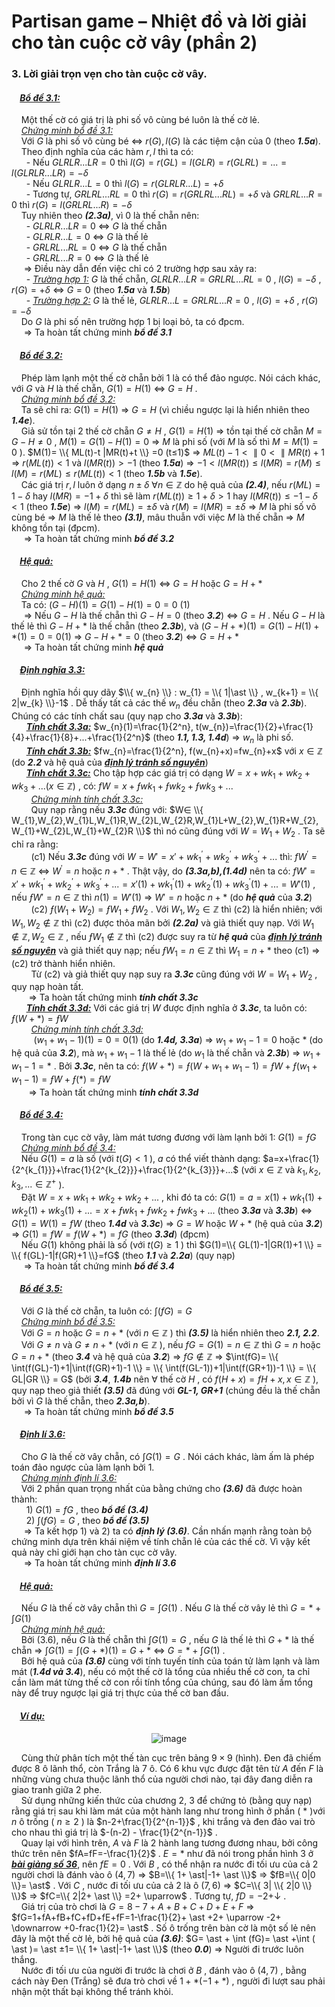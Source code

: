 # Partisan game – Nhiệt đồ và lời giải cho tàn cuộc cờ vây (phần 2)
### 3. Lời giải trọn vẹn cho tàn cuộc cờ vây. <br>
#### &nbsp;&nbsp;&nbsp;&nbsp;***<ins>Bổ đề 3.1:</ins>***  
&nbsp;&nbsp;&nbsp;&nbsp;Một thế cờ có giá trị là phi số vô cùng bé luôn là thế cờ lẻ. <br>
&nbsp;&nbsp;&nbsp;&nbsp;*<ins>Chứng minh bổ đề 3.1:</ins>* <br>
&nbsp;&nbsp;&nbsp;&nbsp;Với $G$ là phi số vô cùng bé $\Leftrightarrow$ $r(G),l(G)$ là các tiệm cận của 0 (theo ***1.5a***). <br>
&nbsp;&nbsp;&nbsp;&nbsp;Theo định nghĩa của các hàm $r, l$ thì ta có: <br>
&nbsp;&nbsp;&nbsp;&nbsp;&nbsp;&nbsp;- Nếu $GLRLR...LR=0$ thì $l(G)=r(GL)=l(GLR)=r(GLRL)=...=l(GLRLR...LR)=-δ$ <br>
&nbsp;&nbsp;&nbsp;&nbsp;&nbsp;&nbsp;- Nếu $GLRLR...L=0$ thì $l(G)=r(GLRLR...L)=+δ$ <br>
&nbsp;&nbsp;&nbsp;&nbsp;&nbsp;&nbsp;- Tương tự, $GRLRL...RL=0$ thì $r(G)=r(GRLRL...RL)=+δ$ và $GRLRL...R=0$ thì $r(G)=l(GRLRL...R)=-δ$ <br>
&nbsp;&nbsp;&nbsp;&nbsp;Tuy nhiên theo ***(2.3a)***, vì $0$ là thế chẵn nên: <br>
&nbsp;&nbsp;&nbsp;&nbsp;&nbsp;&nbsp;- $GLRLR...LR=0$ $\Leftrightarrow$ $G$ là thế chẵn <br>
&nbsp;&nbsp;&nbsp;&nbsp;&nbsp;&nbsp;- $GLRLR...L=0$ $\Leftrightarrow$ $G$ là thế lẻ <br>
&nbsp;&nbsp;&nbsp;&nbsp;&nbsp;&nbsp;- $GRLRL...RL=0$ $\Leftrightarrow$ $G$ là thế chẵn <br>
&nbsp;&nbsp;&nbsp;&nbsp;&nbsp;&nbsp;- $GRLRL...R=0$ $\Leftrightarrow$ $G$ là thế lẻ <br>
&nbsp;&nbsp;&nbsp;&nbsp; $\Rightarrow$ Điều này dẫn đến việc chỉ có 2 trường hợp sau xảy ra: <br>
&nbsp;&nbsp;&nbsp;&nbsp;&nbsp;&nbsp;- *<ins>Trường hợp 1:</ins>* $G$ là thế chẵn, $GLRLR...LR=GRLRL...RL=0$ , $l(G)=-δ$ , $r(G)=+δ$ $\Leftrightarrow$ $G=0$ (theo ***1.5a*** và ***1.5b***) <br>
&nbsp;&nbsp;&nbsp;&nbsp;&nbsp;&nbsp;- *<ins>Trường hợp 2:</ins>* $G$ là thế lẻ, $GLRLR...L=GRLRL...R=0$ , $l(G)=+δ$ , $r(G)=-δ$ <br>
&nbsp;&nbsp;&nbsp;&nbsp;Do $G$ là phi số nên trường hợp 1 bị loại bỏ, ta có đpcm. <br>
&nbsp;&nbsp;&nbsp;&nbsp; $\Longrightarrow$ Ta hoàn tất chứng minh ***bổ đề 3.1*** <br>

#### &nbsp;&nbsp;&nbsp;&nbsp;***<ins>Bổ đề 3.2:</ins>***  
&nbsp;&nbsp;&nbsp;&nbsp;Phép làm lạnh một thế cờ chẵn bởi 1 là có thể đảo ngược. Nói cách khác, với $G$ và $H$ là thế chẵn, $G(1)=H(1)$ $\Leftrightarrow$ $G=H$ . <br>
&nbsp;&nbsp;&nbsp;&nbsp;*<ins>Chứng minh bổ đề 3.2:</ins>* <br>
&nbsp;&nbsp;&nbsp;&nbsp;Ta sẽ chỉ ra: $G(1)=H(1)$ $\Rightarrow$ $G=H$ (vì chiều ngược lại là hiển nhiên theo ***1.4e***). <br>
&nbsp;&nbsp;&nbsp;&nbsp;Giả sử tồn tại 2 thế cờ chẵn $G≠H$ , $G(1)=H(1)$ $\Rightarrow$ tồn tại thế cờ chẵn $M=G-H≠0$ , $M(1)=G(1)-H(1)=0$ $\Rightarrow$ $M$ là phi số (với $M$ là số thì $M=M(1)=0$ ). $M(1)= \\{ ML(t)-t |MR(t)+t \\} =0 (t≤1)$ $\Rightarrow$ $ML(t)-1< \parallel 0< \parallel MR(t)+1$ $\Rightarrow$ $r(ML(t))<1$ và $l(MR(t))>-1$ (theo ***1.5a***) $\Rightarrow$ $-1<l(MR(t))≤l(MR)=r(M)≤l(M)=r(ML)≤r(ML(t))<1$ (theo ***1.5b*** và ***1.5e***). <br>
&nbsp;&nbsp;&nbsp;&nbsp;Các giá trị $r,l$ luôn ở dạng $n±δ$ $\forall n \in \mathbb{Z}$ do hệ quả của ***(2.4)***, nếu $r(ML)=1-δ$ hay $l(MR)=-1+δ$ thì sẽ làm $r(ML(t))≥1+δ>1$ hay $l(MR(t))≤-1-δ<1$ (theo ***1.5e***) $\Rightarrow$ $l(M)=r(ML)=±δ$ và $r(M)=l(MR)=±δ$ $\Rightarrow$ $M$ là phi số vô cùng bé $\Rightarrow$ $M$ là thế lẻ theo ***(3.1)***, mâu thuẫn với việc $M$ là thế chẵn $\Rightarrow$ $M$ không tồn tại (đpcm). <br>
&nbsp;&nbsp;&nbsp;&nbsp; $\Longrightarrow$ Ta hoàn tất chứng minh ***bổ đề 3.2*** <br>

#### &nbsp;&nbsp;&nbsp;&nbsp;***<ins>Hệ quả:</ins>*** 
&nbsp;&nbsp;&nbsp;&nbsp;Cho 2 thế cờ $G$ và $H$ , $G(1)=H(1)$ $\Leftrightarrow$ $G=H$ hoặc $G=H+ \ast$ <br>
&nbsp;&nbsp;&nbsp;&nbsp;*<ins>Chứng minh hệ quả:</ins>* <br>
&nbsp;&nbsp;&nbsp;&nbsp;Ta có: $(G-H)(1)=G(1)-H(1)=0=0$ (1) <br>
&nbsp;&nbsp;&nbsp;&nbsp; $\Rightarrow$ Nếu $G-H$ là thế chẵn thì $G-H=0$ (theo ***3.2***) $\Leftrightarrow$ $G=H$ . Nếu $G-H$ là thế lẻ thì $G-H + \ast$ là thế chẵn (theo ***2.3b***), và $(G-H+ \ast )(1)=G(1)-H(1)+ \ast (1)=0=0 (1)$ $\Rightarrow$ $G-H+ \ast =0$ (theo ***3.2***) $\Leftrightarrow$ $G=H+ \ast$ <br>
&nbsp;&nbsp;&nbsp;&nbsp; $\Longrightarrow$ Ta hoàn tất chứng minh ***hệ quả*** <br>

#### &nbsp;&nbsp;&nbsp;&nbsp;***<ins>Định nghĩa 3.3:</ins>***
&nbsp;&nbsp;&nbsp;&nbsp;Định nghĩa hồi quy dãy $\\{ w_{n} \\} : w_{1} = \\{ 1|\ast \\} , w_{k+1} = \\{ 2|w_{k} \\}-1$ . Dễ thấy tất cả các thế $w_{n}$ đều chẵn (theo ***2.3a*** và ***2.3b***). Chúng có các tính chất sau (quy nạp cho ***3.3a*** và ***3.3b***): <br>
&nbsp;&nbsp;&nbsp;&nbsp;&nbsp;&nbsp;***<ins>Tính chất 3.3a:</ins>*** $w_{n}(1)=\frac{1}{2^n}, t(w_{n})=\frac{1}{2}+\frac{1}{4}+\frac{1}{8}+...+\frac{1}{2^n}$ (theo ***1.1, 1.3, 1.4d***) $\Rightarrow$ $w_{n}$ là phi số. <br>
&nbsp;&nbsp;&nbsp;&nbsp;&nbsp;&nbsp;***<ins>Tính chất 3.3b:</ins>*** $fw_{n}=\frac{1}{2^n}, f(w_{n}+x)=fw_{n}+x$ với $x \in \mathbb{Z}$ (do ***2.2*** và hệ quả của ***<ins>định lý tránh số nguyên</ins>***) <br>
&nbsp;&nbsp;&nbsp;&nbsp;&nbsp;&nbsp;***<ins>Tính chất 3.3c:</ins>***  Cho tập hợp các giá trị có dạng $W=x+wk_{1}+wk_{2}+wk_{3}+... (x \in \mathbb{Z})$ , có: $fW=x+ƒwk_{1}+ƒwk_{2}+ƒwk_{3}+...$ <br>
&nbsp;&nbsp;&nbsp;&nbsp;&nbsp;&nbsp;&nbsp;&nbsp;*<ins>Chứng minh tính chất 3.3c:</ins>* <br>
&nbsp;&nbsp;&nbsp;&nbsp;&nbsp;&nbsp;&nbsp;&nbsp;Quy nạp rằng nếu ***3.3c*** đúng với: $W∈ \\{ W_{1},W_{2},W_{1}L,W_{1}R,W_{2}L,W_{2}R,W_{1}L+W_{2},W_{1}R+W_{2},W_{1}+W_{2}L,W_{1}+W_{2}R \\}$ thì nó cũng đúng với $W=W_{1}+W_{2}$ . Ta sẽ chỉ ra rằng: <br>
&nbsp;&nbsp;&nbsp;&nbsp;&nbsp;&nbsp;&nbsp;&nbsp;(c1) Nếu ***3.3c*** đúng với $W = W' = x' + w{k_1}^\prime  + w{k_2}^\prime  + w{k_3}^\prime  + ...$ thì: $fW^{'}=n \in \mathbb{Z}$ $\Leftrightarrow$ $W^{'}=n$ hoặc $n+ \ast$ . Thật vậy, do ***(3.3a,b),(1.4d)*** nên ta có:  $fW' = x' + w{k_1}^\prime  + w{k_2}^\prime  + w{k_3}^\prime  + ... = x'\left( 1 \right) + w{k_1}^\prime \left( 1 \right) + w{k_2}^\prime \left( 1 \right) + w{k_3}^\prime \left( 1 \right) + ... = W'\left( 1 \right)$ , nếu $ƒW'=n \in \mathbb{Z}$ thì $n(1)=W'(1)$ $\Rightarrow$ $W'=n$ hoặc $n+ \ast$ (do ***hệ quả*** của ***3.2***) <br>
&nbsp;&nbsp;&nbsp;&nbsp;&nbsp;&nbsp;&nbsp;&nbsp;(c2) $ƒ(W_{1}+W_{2})=ƒW_{1}+ƒW_{2}$ . Với $W_{1},W_{2} \in \mathbb{Z}$ thì (c2) là hiển nhiên; với $W_{1},W_{2} \notin \mathbb{Z}$ thì (c2) được thỏa mãn bởi ***(2.2a)*** và giả thiết quy nạp. Với $W_{1} \notin \mathbb{Z}, W_{2} \in \mathbb{Z}$ , nếu $ƒW_{1} \notin \mathbb{Z}$ thì (c2) được suy ra từ ***hệ quả*** của ***<ins>định lý tránh số nguyên</ins>*** và giả thiết quy nạp; nếu $ƒW_{1}=n \in \mathbb{Z}$ thì $W_{1}=n+ \ast$ theo (c1) $\Rightarrow$ (c2) trở thành hiển nhiên. <br>
&nbsp;&nbsp;&nbsp;&nbsp;&nbsp;&nbsp;&nbsp;&nbsp;Từ (c2) và giả thiết quy nạp suy ra ***3.3c*** cũng đúng với $W=W_{1}+W_{2}$ , quy nạp hoàn tất. <br>
&nbsp;&nbsp;&nbsp;&nbsp;&nbsp;&nbsp; $\Longrightarrow$ Ta hoàn tất chứng minh ***tính chất 3.3c*** <br>
&nbsp;&nbsp;&nbsp;&nbsp;&nbsp;&nbsp;***<ins>Tính chất 3.3d:</ins>*** Với các giá trị $W$ được định nghĩa ở ***3.3c***, ta luôn có: $ƒ(W+ \ast)=ƒW$ <br>
&nbsp;&nbsp;&nbsp;&nbsp;&nbsp;&nbsp;&nbsp;&nbsp;*<ins>Chứng minh tính chất 3.3d:</ins>* <br>
&nbsp;&nbsp;&nbsp;&nbsp;&nbsp;&nbsp;&nbsp;&nbsp; $(w_{1}+w_{1}-1)(1)=0=0(1)$ (do ***1.4d, 3.3a***) $\Rightarrow$ $w_{1}+w_{1}-1=0$ hoặc $\ast$ (do hệ quả của ***3.2***), mà $w_{1}+w_{1}-1$ là thế lẻ (do $w_{1}$ là thế chẵn và ***2.3b***) $\Rightarrow$ $w_{1}+w_{1}-1= \ast$ . Bởi ***3.3c***, nên ta có: $ƒ(W+ \ast)=ƒ(W+w_{1}+w_{1}-1)=ƒW+ƒ(w_{1}+w_{1}-1)=ƒW+ƒ( \ast )=ƒW$ <br>
&nbsp;&nbsp;&nbsp;&nbsp;&nbsp;&nbsp; $\Longrightarrow$ Ta hoàn tất chứng minh ***tính chất 3.3d*** <br>

#### &nbsp;&nbsp;&nbsp;&nbsp;***<ins>Bổ đề 3.4:</ins>***
&nbsp;&nbsp;&nbsp;&nbsp;Trong tàn cục cờ vây, làm mát tương đương với làm lạnh bởi 1: $G(1)=ƒG$ <br>
&nbsp;&nbsp;&nbsp;&nbsp;*<ins>Chứng minh bổ đề 3.4:</ins>* <br>
&nbsp;&nbsp;&nbsp;&nbsp;Nếu $G(1)=a$ là số (với $t(G)<1$ ), $a$ có thể viết thành dạng: $a=x+\frac{1}{2^{k_{1}}}+\frac{1}{2^{k_{2}}}+\frac{1}{2^{k_{3}}}+...$ (với $x \in \mathbb{Z}$ và $k_{1},k_{2},k_{3}, ... \in \mathbb{Z^+}$ ). <br>
&nbsp;&nbsp;&nbsp;&nbsp;Đặt $W=x+wk_{1}+wk_{2}+wk_{2}+...$ , khi đó ta có: $G(1)=a=x(1)+wk_{1}(1)+wk_{2}(1)+wk_{3}(1)+...=x+ƒwk_{1}+ƒwk_{2}+ƒwk_{3}+...$ (theo ***3.3a*** và ***3.3b***) $\Leftrightarrow$ $G(1)=W(1)=fW$ (theo ***1.4d*** và ***3.3c***) $\Rightarrow$ $G=W$ hoặc $W+ \ast$ (hệ quả của ***3.2***) $\Rightarrow$ $G(1)=fW=f(W+ \ast)=fG$ (theo ***3.3d***) (đpcm) <br>
&nbsp;&nbsp;&nbsp;&nbsp;Nếu $G(1)$ không phải là số (với $t(G)≥1$ ) thì $G(1)=\\{ GL(1)-1|GR(1)+1 \\} = \\{ f(GL)-1|f(GR)+1 \\}=fG$ (theo ***1.1*** và ***2.2a***) (quy nạp) <br>
&nbsp;&nbsp;&nbsp;&nbsp; $\Longrightarrow$ Ta hoàn tất chứng minh ***bổ đề 3.4*** <br>

#### &nbsp;&nbsp;&nbsp;&nbsp;***<ins>Bổ đề 3.5:</ins>***
&nbsp;&nbsp;&nbsp;&nbsp;Với $G$ là thế cờ chẵn, ta luôn có: $\int (fG) = G$ <br>
&nbsp;&nbsp;&nbsp;&nbsp;*<ins>Chứng minh bổ đề 3.5:</ins>* <br>
&nbsp;&nbsp;&nbsp;&nbsp;Với $G=n$ hoặc $G=n+ \ast$ (với $n∈ \mathbb{Z}$ ) thì ***(3.5)*** là hiển nhiên theo ***2.1, 2.2***. <br>
&nbsp;&nbsp;&nbsp;&nbsp;Với $G≠n$ và $G≠n+ \ast$ (với $n∈ \mathbb{Z}$ ), nếu $fG=G(1)=n∈ \mathbb{Z}$ thì $G=n$ hoặc $G=n+ \ast$ (theo ***3.4*** và hệ quả của ***3.2***) $\Rightarrow$ $fG\notin \mathbb{Z}$ $\Rightarrow$ $\int(fG)= \\{ \int(f(GL)-1)+1|\int(f(GR)+1)-1 \\} = \\{ \int(f(GL-1))+1|\int(f(GR+1))-1 \\} = \\{ GL|GR \\} = G$ (bởi ***3.4***, ***1.4b*** nên $\forall$ thế cờ $H$ , có $f(H+x)=fH+x, x∈ \mathbb{Z}$ ), quy nạp theo giả thiết ***(3.5)*** đã đúng với ***GL-1, GR+1*** (chúng đều là thế chẵn bởi vì $G$ là thế chẵn, theo ***2.3a,b***). <br>
&nbsp;&nbsp;&nbsp;&nbsp; $\Longrightarrow$ Ta hoàn tất chứng minh ***bổ đề 3.5*** <br>

#### &nbsp;&nbsp;&nbsp;&nbsp;***<ins>Định lí 3.6:</ins>***
&nbsp;&nbsp;&nbsp;&nbsp;Cho $G$ là thế cờ vây chẵn, có $\int G(1)=G$ . Nói cách khác, làm ấm là phép toán đảo ngược của làm lạnh bởi 1. <br>
&nbsp;&nbsp;&nbsp;&nbsp;*<ins>Chứng minh định lí 3.6:</ins>* <br>
&nbsp;&nbsp;&nbsp;&nbsp;Với 2 phần quan trọng nhất của bằng chứng cho ***(3.6)*** đã được hoàn thành: <br>
&nbsp;&nbsp;&nbsp;&nbsp;&nbsp;&nbsp;1) $G(1)=fG$ , theo ***bổ đề (3.4)*** <br>
&nbsp;&nbsp;&nbsp;&nbsp;&nbsp;&nbsp;2) $\int (fG)=G$ , theo ***bổ đề (3.5)*** <br>
&nbsp;&nbsp;&nbsp;&nbsp; $\Rightarrow$ Ta kết hợp 1) và 2) ta có ***định lý (3.6)***. Cần nhấn mạnh rằng toàn bộ chứng minh dựa trên khái niệm về tính chẵn lẻ của các thế cờ. Vì vậy kết quả này chỉ giới hạn cho tàn cục cờ vây. <br>
&nbsp;&nbsp;&nbsp;&nbsp; $\Longrightarrow$ Ta hoàn tất chứng minh ***định lí 3.6*** <br>

#### &nbsp;&nbsp;&nbsp;&nbsp;***<ins>Hệ quả:</ins>***
&nbsp;&nbsp;&nbsp;&nbsp;Nếu $G$ là thế cờ vây chẵn thì $G=\int G(1)$ . Nếu $G$ là thế cờ vây lẻ thì $G= \ast + \int G(1)$ <br>
&nbsp;&nbsp;&nbsp;&nbsp;*<ins>Chứng minh hệ quả:</ins>* <br>
&nbsp;&nbsp;&nbsp;&nbsp;Bởi (3.6), nếu $G$ là thế chẵn thì $\int G(1)=G$ , nếu $G$ là thế lẻ thì $G+ \ast$ là thế chẵn $\Rightarrow$ $\int G(1)= \int (G+ \ast)(1) = G+ \ast$ $\Leftrightarrow$ $G= \ast + \int G(1)$ .  <br>
&nbsp;&nbsp;&nbsp;&nbsp;Bởi hệ quả của ***(3.6)*** cùng với tính tuyến tính của toán tử làm lạnh và làm mát (***1.4d và 3.4***), nếu có một thế cờ là tổng của nhiều thế cờ con, ta chỉ cần làm mát từng thế cờ con rồi tính tổng của chúng, sau đó làm ấm tổng này để truy ngược lại giá trị thực của thế cờ ban đầu. <br>

#### &nbsp;&nbsp;&nbsp;&nbsp;***<ins>Ví dụ:</ins>***
<div align="center">

![image](https://github.com/user-attachments/assets/540c3ff1-f14f-42e7-a4e6-db9f68c54e9d)
</div>

&nbsp;&nbsp;&nbsp;&nbsp;Cùng thử phân tích một thế tàn cục trên bảng $9 \times 9$ (hình). Đen đã chiếm được 8 ô lãnh thổ, còn Trắng là 7 ô. Có 6 khu vực được đặt tên từ $A$ đến $F$ là những vùng chưa thuộc lãnh thổ của người chơi nào, tại đây đang diễn ra giao tranh giữa 2 phe. <br>
&nbsp;&nbsp;&nbsp;&nbsp;Sử dụng những kiến thức của chương 2, 3 để chứng tỏ (bằng quy nạp) rằng giá trị sau khi làm mát của một hành lang như trong hình ở phần ( $\ast$ )với $n$ ô trống ( $n≥2$ ) là $n-2+\frac{1}{2^{n-1}}$ , khi trắng và đen đảo vai trò cho nhau thì giá trị là $-(n-2) - \frac{1}{2^{n-1}}$ . <br>
&nbsp;&nbsp;&nbsp;&nbsp;Quay lại với hình trên, $A$ và $F$ là 2 hành lang tương đương nhau, bởi công thức trên nên $fA=fF=-\frac{1}{2}$ . $E= \ast$ như đã nói trong phần hình 3 ở ***<ins>bài giảng số 36</ins>***, nên $fE=0$ . Với $B$ , có thể nhận ra nước đi tối ưu của cả 2 người chơi là đánh vào ô $(4,7)$ $\Rightarrow$ $B=\\{ 1+ \ast|-1+ \ast \\}$ $\Rightarrow$ $fB=\\{ 0|0 \\}= \ast$ . Với $C$ , nước đi tối ưu của cả 2 là ô $(7,6)$ $\Rightarrow$ $C=\\{ 3| \\{ 2|0 \\} \\}$ $\Rightarrow$ $fC=\\{ 2|2+ \ast \\} =2+ \uparrow$ . Tương tự, $fD=-2+ \downarrow$ . <br>
&nbsp;&nbsp;&nbsp;&nbsp;Giá trị của trò chơi là $G=8-7+A+B+C+D+E+F$ $\Rightarrow$ $fG=1+fA+fB+fC+fD+fE+fF=1-\frac{1}{2}+ \ast +2+ \uparrow -2+ \downarrow +0-frac{1}{2}= \ast$ . Số ô trống trên bàn cờ là một số lẻ nên đây là một thế cờ lẻ, bởi hệ quả của ***(3.6)***: $G= \ast + \int (fG)= \ast +\int ( \ast )= \ast ±1= \\{ 1+ \ast|-1+ \ast \\}$ (theo ***0.0***) $\Rightarrow$ Người đi trước luôn thắng. <br>
&nbsp;&nbsp;&nbsp;&nbsp;Nước đi tối ưu của người đi trước là chơi ở $B$ , đánh vào ô $(4,7)$ , bằng cách này Đen (Trắng) sẽ đưa trò chơi về $1+ \ast (-1+ \ast )$ , người đi lượt sau phải nhận một thất bại không thể tránh khỏi. <br>







